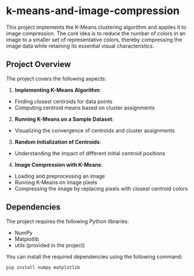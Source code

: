# k-means-and-image-compression
This project implements the K-Means clustering algorithm and applies it to image compression. The core idea is to reduce the number of colors in an image to a smaller set of representative colors, thereby compressing the image data while retaining its essential visual characteristics.
## Project Overview

The project covers the following aspects:

1. **Implementing K-Means Algorithm**:
  - Finding closest centroids for data points
  - Computing centroid means based on cluster assignments

2. **Running K-Means on a Sample Dataset**:
  - Visualizing the convergence of centroids and cluster assignments

3. **Random Initialization of Centroids**:
  - Understanding the impact of different initial centroid positions

4. **Image Compression with K-Means**:
  - Loading and preprocessing an image
  - Running K-Means on image pixels
  - Compressing the image by replacing pixels with closest centroid colors

## Dependencies

The project requires the following Python libraries:

- NumPy
- Matplotlib
- utils (provided in the project)

You can install the required dependencies using the following command:
```txt
pip install numpy matplotlib
```
